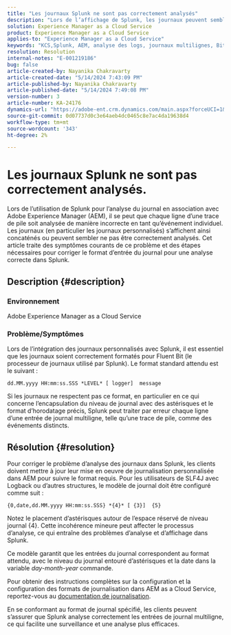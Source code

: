 ```yaml
---
title: "Les journaux Splunk ne sont pas correctement analysés"
description: "Lors de l’affichage de Splunk, les journaux peuvent sembler concaténés et ne sont pas correctement analysés en raison de formats de journaux personnalisés incorrects."
solution: Experience Manager as a Cloud Service
product: Experience Manager as a Cloud Service
applies-to: "Experience Manager as a Cloud Service"
keywords: "KCS,Splunk, AEM, analyse des logs, journaux multilignes, Bit fluide, format de journal, trace de pile, configuration de journal"
resolution: Resolution
internal-notes: "E-001219186"
bug: false
article-created-by: Nayanika Chakravarty
article-created-date: "5/14/2024 7:43:09 PM"
article-published-by: Nayanika Chakravarty
article-published-date: "5/14/2024 7:49:08 PM"
version-number: 3
article-number: KA-24176
dynamics-url: "https://adobe-ent.crm.dynamics.com/main.aspx?forceUCI=1&pagetype=entityrecord&etn=knowledgearticle&id=aee3c02d-2a12-ef11-9f8a-6045bd026dc7"
source-git-commit: 0d07737d0c3e64aeb4dc0465c8e7ac4da19638d4
workflow-type: tm+mt
source-wordcount: '343'
ht-degree: 2%

---
```


# Les journaux Splunk ne sont pas correctement analysés.


Lors de l’utilisation de Splunk pour l’analyse du journal en association avec Adobe Experience Manager (AEM), il se peut que chaque ligne d’une trace de pile soit analysée de manière incorrecte en tant qu’événement individuel. Les journaux (en particulier les journaux personnalisés) s’affichent ainsi concaténés ou peuvent sembler ne pas être correctement analysés. Cet article traite des symptômes courants de ce problème et des étapes nécessaires pour corriger le format d’entrée du journal pour une analyse correcte dans Splunk.

## Description {#description}


### Environnement

Adobe Experience Manager as a Cloud Service

### Problème/Symptômes

Lors de l’intégration des journaux personnalisés avec Splunk, il est essentiel que les journaux soient correctement formatés pour Fluent Bit (le processeur de journaux utilisé par Splunk). Le format standard attendu est le suivant :

`dd.MM.yyyy HH:mm:ss.SSS *LEVEL* [ logger]  message`

Si les journaux ne respectent pas ce format, en particulier en ce qui concerne l’encapsulation du niveau de journal avec des astérisques et le format d’horodatage précis, Splunk peut traiter par erreur chaque ligne d’une entrée de journal multiligne, telle qu’une trace de pile, comme des événements distincts.


## Résolution {#resolution}


Pour corriger le problème d’analyse des journaux dans Splunk, les clients doivent mettre à jour leur mise en oeuvre de journalisation personnalisée dans AEM pour suivre le format requis. Pour les utilisateurs de SLF4J avec Logback ou d’autres structures, le modèle de journal doit être configuré comme suit :

`{0,date,dd.MM.yyyy HH:mm:ss.SSS} *{4}* [ {3}]  {5}`

Notez le placement d’astérisques autour de l’espace réservé de niveau journal {4}. Cette incohérence mineure peut affecter le processus d’analyse, ce qui entraîne des problèmes d’analyse et d’affichage dans Splunk.

Ce modèle garantit que les entrées du journal correspondent au format attendu, avec le niveau du journal entouré d’astérisques et la date dans la variable *day-month-year* commande.

Pour obtenir des instructions complètes sur la configuration et la configuration des formats de journalisation dans AEM as a Cloud Service, reportez-vous au [documentation de journalisation](https://experienceleague.adobe.com/docs/experience-manager-cloud-service/content/implementing/developing/logging.html?lang=en).

En se conformant au format de journal spécifié, les clients peuvent s’assurer que Splunk analyse correctement les entrées de journal multiligne, ce qui facilite une surveillance et une analyse plus efficaces.
